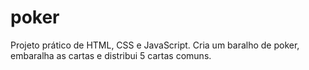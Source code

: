 # poker
Projeto prático de HTML, CSS e JavaScript.
Cria um baralho de poker, embaralha as cartas e distribui 5 cartas comuns.
